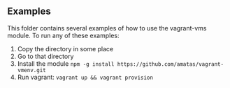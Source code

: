 Examples
-------

This folder contains several examples of how to use the vagrant-vms module. To
run any of these examples:

 1. Copy the directory in some place
 2. Go to that directory
 2. Install the module 
    `npm -g install https://github.com/amatas/vagrant-vmenv.git`
 3. Run vagrant:
    `vagrant up && vagrant provision`
